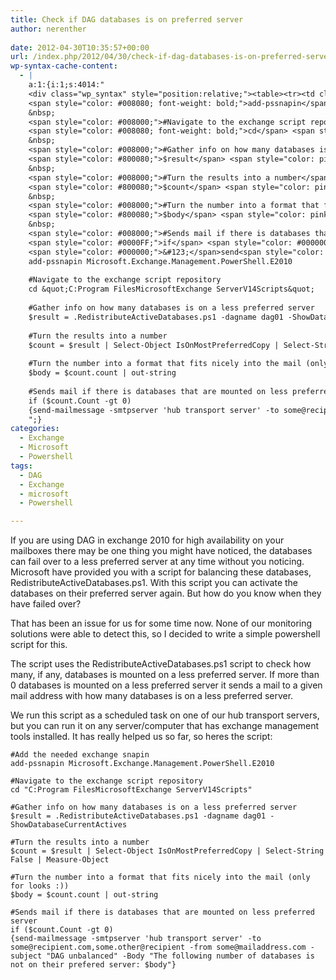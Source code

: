 ```yaml
---
title: Check if DAG databases is on preferred server
author: nerenther
 
date: 2012-04-30T10:35:57+00:00
url: /index.php/2012/04/30/check-if-dag-databases-is-on-preferred-server/
wp-syntax-cache-content:
  - |
    a:1:{i:1;s:4014:"
    <div class="wp_syntax" style="position:relative;"><table><tr><td class="code"><pre class="powershell" style="font-family:monospace;"><span style="color: #008000;">#Add the needed exchange snapin</span>
    <span style="color: #008080; font-weight: bold;">add-pssnapin</span> Microsoft.Exchange.Management.PowerShell.E2010
    &nbsp;
    <span style="color: #008000;">#Navigate to the exchange script repository</span>
    <span style="color: #008080; font-weight: bold;">cd</span> <span style="color: #800000;">&quot;C:Program FilesMicrosoftExchange ServerV14Scripts&quot;</span>
    &nbsp;
    <span style="color: #008000;">#Gather info on how many databases is on a less preferred server</span>
    <span style="color: #800080;">$result</span> <span style="color: pink;">=</span> .RedistributeActiveDatabases.ps1 <span style="color: pink;">-</span>dagname dag01 <span style="color: pink;">-</span>ShowDatabaseCurrentActives
    &nbsp;
    <span style="color: #008000;">#Turn the results into a number</span>
    <span style="color: #800080;">$count</span> <span style="color: pink;">=</span> <span style="color: #800080;">$result</span> <span style="color: pink;">|</span> <span style="color: #008080; font-weight: bold;">Select-Object</span> IsOnMostPreferredCopy <span style="color: pink;">|</span> <span style="color: #008080; font-weight: bold;">Select-String</span> False <span style="color: pink;">|</span> <span style="color: #008080; font-weight: bold;">Measure-Object</span>
    &nbsp;
    <span style="color: #008000;">#Turn the number into a format that fits nicely into the mail (only for looks :))</span>
    <span style="color: #800080;">$body</span> <span style="color: pink;">=</span> <span style="color: #800080;">$count</span>.count <span style="color: pink;">|</span> <span style="color: #008080; font-weight: bold;">out-string</span>
    &nbsp;
    <span style="color: #008000;">#Sends mail if there is databases that are mounted on less preferred server</span>
    <span style="color: #0000FF;">if</span> <span style="color: #000000;">&#40;</span><span style="color: #800080;">$count</span>.Count <span style="color: #FF0000;">-gt</span> <span style="color: #804000;">0</span><span style="color: #000000;">&#41;</span>
    <span style="color: #000000;">&#123;</span>send<span style="color: pink;">-</span>mailmessage <span style="color: pink;">-</span>smtpserver <span style="color: #800000;">'hub transport server'</span> <span style="color: pink;">-</span>to some<span style="color: pink;">@</span>recipient.com<span style="color: pink;">,</span>some.other<span style="color: pink;">@</span>recipient <span style="color: pink;">-</span>from some<span style="color: pink;">@</span>mailaddress.com <span style="color: pink;">-</span>subject <span style="color: #800000;">&quot;DAG unbalanced&quot;</span> <span style="color: #008080; font-style: italic;">-Body</span> <span style="color: #800000;">&quot;The following number of databases is not on their prefered server: $body&quot;</span><span style="color: #000000;">&#125;</span> ```</td></tr></table><p class="theCode" style="display:none;">#Add the needed exchange snapin
    add-pssnapin Microsoft.Exchange.Management.PowerShell.E2010
    
    #Navigate to the exchange script repository
    cd &quot;C:Program FilesMicrosoftExchange ServerV14Scripts&quot;
    
    #Gather info on how many databases is on a less preferred server
    $result = .RedistributeActiveDatabases.ps1 -dagname dag01 -ShowDatabaseCurrentActives
    
    #Turn the results into a number
    $count = $result | Select-Object IsOnMostPreferredCopy | Select-String False | Measure-Object
    
    #Turn the number into a format that fits nicely into the mail (only for looks :))
    $body = $count.count | out-string
    
    #Sends mail if there is databases that are mounted on less preferred server
    if ($count.Count -gt 0)
    {send-mailmessage -smtpserver 'hub transport server' -to some@recipient.com,some.other@recipient -from some@mailaddress.com -subject &quot;DAG unbalanced&quot; -Body &quot;The following number of databases is not on their prefered server: $body&quot;}</p></div>
    ";}
categories:
  - Exchange
  - Microsoft
  - Powershell
tags:
  - DAG
  - Exchange
  - microsoft
  - Powershell

---
```

If you are using DAG in exchange 2010 for high availability on your mailboxes there may be one thing you might have noticed, the databases can fail over to a less preferred server at any time without you noticing.  
Microsoft have provided you with a script for balancing these databases, RedistributeActiveDatabases.ps1. With this script you can activate the databases on their preferred server again. But how do you know when they have failed over?

That has been an issue for us for some time now. None of our monitoring solutions were able to detect this, so I decided to write a simple powershell script for this.

The script uses the RedistributeActiveDatabases.ps1 script to check how many, if any, databases is mounted on a less preferred server. If more than 0 databases is mounted on a less preferred server it sends a mail to a given mail address with how many databases is on a less preferred server.

We run this script as a scheduled task on one of our hub transport servers, but you can run it on any server/computer that has exchange management tools installed. It has really helped us so far, so heres the script:

 ```
#Add the needed exchange snapin
add-pssnapin Microsoft.Exchange.Management.PowerShell.E2010

#Navigate to the exchange script repository
cd "C:Program FilesMicrosoftExchange ServerV14Scripts"

#Gather info on how many databases is on a less preferred server
$result = .RedistributeActiveDatabases.ps1 -dagname dag01 -ShowDatabaseCurrentActives

#Turn the results into a number
$count = $result | Select-Object IsOnMostPreferredCopy | Select-String False | Measure-Object

#Turn the number into a format that fits nicely into the mail (only for looks :))
$body = $count.count | out-string

#Sends mail if there is databases that are mounted on less preferred server
if ($count.Count -gt 0)
{send-mailmessage -smtpserver 'hub transport server' -to some@recipient.com,some.other@recipient -from some@mailaddress.com -subject "DAG unbalanced" -Body "The following number of databases is not on their prefered server: $body"} 
```